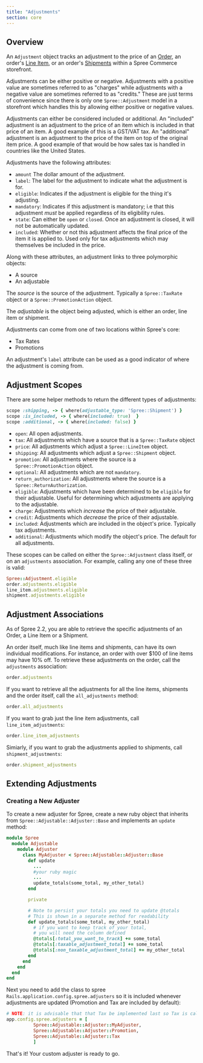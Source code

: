 ```yaml
---
title: "Adjustments"
section: core
---
```


## Overview

An `Adjustment` object tracks an adjustment to the price of an [Order](/developer/core/orders.html), an order's [Line Item](/developer/core/orders.html#line-items), or an order's [Shipments](/developer/core/shipments.html) within a Spree Commerce storefront.

Adjustments can be either positive or negative. Adjustments with a positive value are sometimes referred to as "charges" while adjustments with a negative value are sometimes referred to as "credits." These are just terms of convenience since there is only one `Spree::Adjustment` model in a storefront which handles this by allowing either positive or negative values.

Adjustments can either be considered included or additional. An "included" adjustment is an adjustment to the price of an item which is included in that price of an item. A good example of this is a GST/VAT tax. An "additional" adjustment is an adjustment to the price of the item on top of the original item price. A good example of that would be how sales tax is handled in countries like the United States.

Adjustments have the following attributes:

* `amount` The dollar amount of the adjustment.
* `label`: The label for the adjustment to indicate what the adjustment is for.
* `eligible`: Indicates if the adjustment is eligible for the thing it's adjusting.
* `mandatory`: Indicates if this adjustment is mandatory; i.e that this adjustment *must* be applied regardless of its eligibility rules.
* `state`: Can either be `open` or `closed`. Once an adjustment is closed, it will not be automatically updated.
* `included`: Whether or not this adjustment affects the final price of the item it is applied to. Used only for tax adjustments which may themselves be included in the price.

Along with these attributes, an adjustment links to three polymorphic objects:

* A source
* An adjustable

The *source* is the source of the adjustment. Typically a `Spree::TaxRate` object or a `Spree::PromotionAction` object.

The *adjustable* is the object being adjusted, which is either an order, line item or shipment.

Adjustments can come from one of two locations within Spree's core:

* Tax Rates
* Promotions

An adjustment's `label` attribute can be used as a good indicator of where the adjustment is coming from.

## Adjustment Scopes

There are some helper methods to return the different types of adjustments:

```ruby
scope :shipping, -> { where(adjustable_type: 'Spree::Shipment') }
scope :is_included, -> { where(included: true)  }
scope :additional, -> { where(included: false) }
```

* `open`: All open adjustments.
* `tax`: All adjustments which have a source that is a `Spree::TaxRate` object
* `price`: All adjustments which adjust a `Spree::LineItem` object.
* `shipping`: All adjustments which adjust a `Spree::Shipment` object.
* `promotion`: All adjustments where the source is a `Spree::PromotionAction` object.
* `optional`: All adjustments which are not `mandatory`.
* `return_authorization`: All adjustments where the source is a `Spree::ReturnAuthorization`.
* `eligible`: Adjustments which have been determined to be `eligible` for their adjustable. Useful for determining which adjustments are applying to the adjustable.
* `charge`: Adjustments which *increase* the price of their adjustable.
* `credit`: Adjustments which *decrease* the price of their adjustable.
* `included`: Adjustments which are included in the object's price. Typically tax adjustments.
* `additional`: Adjustments which modify the object's price. The default for all adjustments.

These scopes can be called on either the `Spree::Adjustment` class itself, or on an `adjustments` association. For example, calling any one of these three is
valid:

```ruby
Spree::Adjustment.eligible
order.adjustments.eligible
line_item.adjustments.eligible
shipment.adjustments.eligible
```

## Adjustment Associations

As of Spree 2.2, you are able to retrieve the specific adjustments of an Order, a Line Item or a Shipment.

An order itself, much like line items and shipments, can have its own individual modifications. For instance, an order with over $100 of line items may have 10% off. To retrieve these adjustments on the order, call the `adjustments` association:

```ruby
order.adjustments
```

If you want to retrieve all the adjustments for all the line items, shipments and the order itself, call the `all_adjustments` method:

```ruby
order.all_adjustments
```

If you want to grab just the line item adjustments, call `line_item_adjustments`:

```ruby
order.line_item_adjustments
```

Simiarly, if you want to grab the adjustments applied to shipments, call `shipment_adjustments`:

```ruby
order.shipment_adjustments
```

## Extending Adjustments

### Creating a New Adjuster

To create a new adjuster for Spree, create a new ruby object that inherits from `Spree::Adjustable::Adjuster::Base` and implements an `update` method:

```ruby
module Spree
  module Adjustable
    module Adjuster
      class MyAdjuster < Spree::Adjustable::Adjuster::Base
        def update
          ...
          #your ruby magic
          ...
          update_totals(some_total, my_other_total)
        end

        private

        # Note to persist your totals you need to update @totals
        # This is shown in a separate method for readability
        def update_totals(some_total, my_other_total)
          # if you want to keep track of your total,
          # you will need the column defined
          @totals[:total_you_want_to_track] += some_total
          @totals[:taxable_adjustment_total] += some_total
          @totals[:non_taxable_adjustment_total] += my_other_total
        end
      end
    end
  end
end
```

Next you need to add the class to spree `Rails.application.config.spree.adjusters` so it is included whenever adjustments are updated (Promotion and Tax are included by default):

```ruby
# NOTE: it is advisable that that Tax be implemented last so Tax is calculated correctly
app.config.spree.adjusters = [
          Spree::Adjustable::Adjuster::MyAdjuster,
          Spree::Adjustable::Adjuster::Promotion,
          Spree::Adjustable::Adjuster::Tax
          ]
```

That's it! Your custom adjuster is ready to go.
